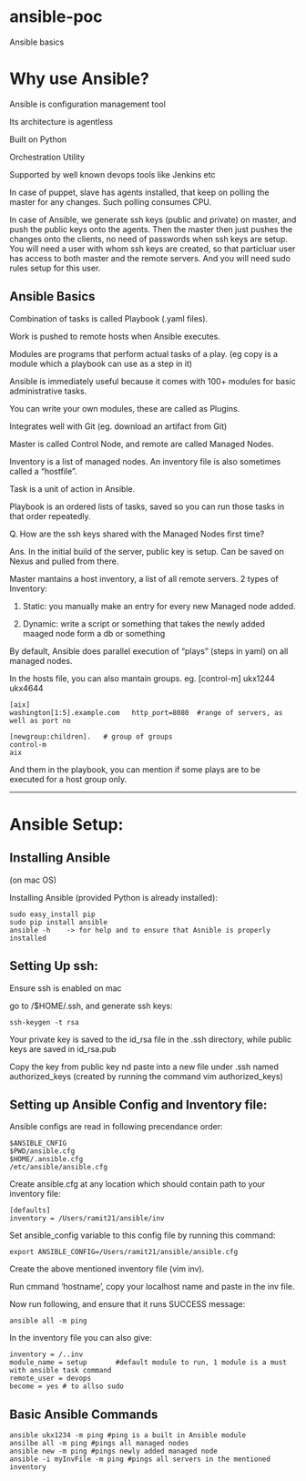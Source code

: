# ansible-poc
Ansible basics

# Why use Ansible?

Ansible is configuration management tool

Its architecture is agentless

Built on Python

Orchestration Utility

Supported by well known devops tools like Jenkins etc

In case of puppet, slave has agents installed, that keep on polling the master for any changes. Such polling consumes CPU.

In case of Ansible, we generate ssh keys (public and private) on master, and push the public keys onto the agents. Then the master then just pushes the changes onto the clients, no need of passwords when ssh keys are setup. You will need a user with whom ssh keys are created, so that particluar user has access to both master and the remote servers. And you will need sudo rules setup for this user.

## Ansible Basics

Combination of tasks is called Playbook (.yaml files).

Work is pushed to remote hosts when Ansible executes.

Modules are programs that perform actual tasks of a play. (eg copy is a module which a playbook can use as a step in it)

Ansible is immediately useful because it comes with 100+ modules for basic administrative tasks.

You can write your own modules, these are called as Plugins.

Integrates well with Git (eg. download an artifact from Git) 

Master is called Control Node, and remote are called Managed Nodes.

Inventory is a list of managed nodes. An inventory file is also sometimes called a “hostfile”. 

Task is a unit of action in Ansible.

Playbook is an ordered lists of tasks, saved so you can run those tasks in that order repeatedly. 

Q. How are the ssh keys shared with the Managed Nodes first time? 

Ans. In the initial build of the server, public key is setup. Can be saved on Nexus and pulled from there.

Master mantains a host inventory, a list of all remote servers. 2 types of Inventory:

1. Static: you manually make an entry for every new Managed node added.

2. Dynamic: write a script or something that takes the newly added maaged node form a db or something

By default, Ansible does parallel execution of “plays” (steps in yaml) on all managed nodes.

In the hosts file, you can also mantain groups. eg.
	[control-m]
	ukx1244
	ukx4644

	[aix]
	washington[1:5].example.com   http_port=8080  #range of servers, as well as port no

	[newgroup:children].   # group of groups
	control-m
	aix

And them in the playbook, you can mention if some plays are to be executed for a host group only.

-------------------------

# Ansible Setup:
## Installing Ansible
(on mac OS)

Installing Ansible (provided Python is already installed):

```
sudo easy_install pip
sudo pip install ansible
ansible -h    -> for help and to ensure that Asnible is properly installed
```

## Setting Up ssh:
Ensure ssh is enabled on mac

go to /$HOME/.ssh, and generate ssh keys:
```
ssh-keygen -t rsa
```
Your private key is saved to the id_rsa file in the .ssh directory, while public keys are saved in id_rsa.pub

Copy the key from public key nd paste into a new file under .ssh named authorized_keys (created by running the command vim authorized_keys) 

## Setting up Ansible Config and Inventory file:

Ansible configs are read in following precendance order:
```
$ANSIBLE_CNFIG
$PWD/ansible.cfg
$HOME/.ansible.cfg
/etc/ansible/ansible.cfg
```

Create ansible.cfg at any location which should contain path to your inventory file:
```
[defaults]
inventory = /Users/ramit21/ansible/inv
```

Set ansible_config variable to this config file by running this command:
```
export ANSIBLE_CONFIG=/Users/ramit21/ansible/ansible.cfg
```
Create the above mentioned inventory file (vim inv).

Run cmmand ‘hostname’, copy your localhost name and paste in the inv file.

Now run following, and ensure that it runs SUCCESS message: 
```
ansible all -m ping
```

In the inventory file you can also give:
```
inventory = /..inv
module_name = setup       #default module to run, 1 module is a must with ansible task command
remote_user = devops
become = yes # to allso sudo
```

## Basic Ansible Commands
```
ansible ukx1234 -m ping #ping is a built in Ansible module
ansilbe all -m ping #pings all managed nodes
ansible new -m ping #pings newly added managed node
ansible -i myInvFile -m ping #pings all servers in the mentioned inventory
```

